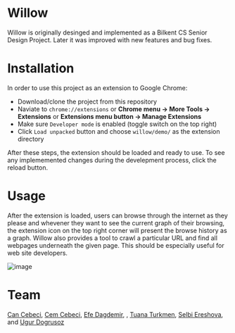 # Willow
Willow is originally desinged and implemented as a Bilkent CS Senior Design Project. Later it was improved with new features and bug fixes.

# Installation 

In order to use this project as an extension to Google Chrome:
  - Download/clone the project from this repository
  - Naviate to ```chrome://extensions``` or **Chrome menu -> More Tools -> Extensions** or **Extensions menu button -> Manage Extensions**
  - Make sure ```Developer mode``` is enabled (toggle switch on the top right) 
  - Click ```Load unpacked``` button and choose ```willow/demo/``` as the extension directory

After these steps, the extension should be loaded and ready to use. To see any implememented changes during the develepment process, click the reload button.

# Usage
After the extension is loaded, users can browse through the internet as they please and whevener they want to see the current graph of their browsing, the extension icon on the top right corner will present the browse history as a graph. Willow also provides a tool to crawl a particular URL and find all webpages underneath the given page. This should be especially useful for web site developers.

![image](https://user-images.githubusercontent.com/54668892/114511492-a4b38300-9c40-11eb-8c93-395414d6c30a.png)

# Team 
[Can Cebeci](https://github.com/CanCebeci), [Cem Cebeci](https://github.com/DraculAlucard), [Efe Dagdemir](https://github.com/efedagdemir), [](https://github.com/CanCebeci), [Tuana Turkmen](https://github.com/tuanaturkmen), [Selbi Ereshova](https://github.com/SelbiEreshova), and [Ugur Dogrusoz](https://github.com/ugurdogrusoz)
